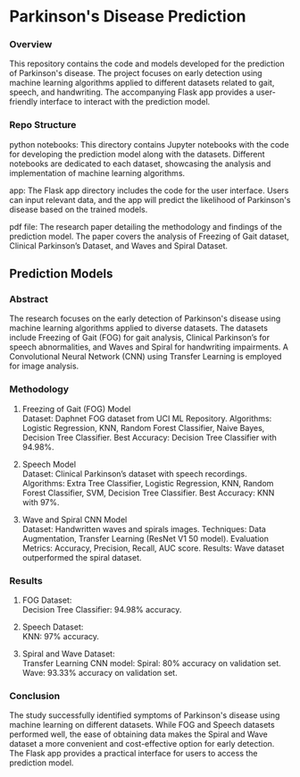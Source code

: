 # Parkinson's Disease Prediction

### Overview
This repository contains the code and models developed for the prediction of Parkinson's disease. The project focuses on early detection using machine learning algorithms applied to different datasets related to gait, speech, and handwriting. The accompanying Flask app provides a user-friendly interface to interact with the prediction model.

### Repo Structure

python notebooks: 
This directory contains Jupyter notebooks with the code for developing the prediction model along with the datasets. Different notebooks are dedicated to each dataset, showcasing the analysis and implementation of machine learning algorithms.

app: 
The Flask app directory includes the code for the user interface. Users can input relevant data, and the app will predict the likelihood of Parkinson's disease based on the trained models.

pdf file: 
The research paper detailing the methodology and findings of the prediction model. The paper covers the analysis of Freezing of Gait dataset, Clinical Parkinson’s Dataset, and Waves and Spiral Dataset.

## Prediction Models

### Abstract
The research focuses on the early detection of Parkinson's disease using machine learning algorithms applied to diverse datasets. The datasets include Freezing of Gait (FOG) for gait analysis, Clinical Parkinson’s for speech abnormalities, and Waves and Spiral for handwriting impairments. A Convolutional Neural Network (CNN) using Transfer Learning is employed for image analysis.

### Methodology

1. Freezing of Gait (FOG) Model <br>
Dataset: Daphnet FOG dataset from UCI ML Repository.
Algorithms: Logistic Regression, KNN, Random Forest Classifier, Naive Bayes, Decision Tree Classifier.
Best Accuracy: Decision Tree Classifier with 94.98%.

2. Speech Model <br>
Dataset: Clinical Parkinson’s dataset with speech recordings.
Algorithms: Extra Tree Classifier, Logistic Regression, KNN, Random Forest Classifier, SVM, Decision Tree Classifier.
Best Accuracy: KNN with 97%.

3. Wave and Spiral CNN Model <br>
Dataset: Handwritten waves and spirals images.
Techniques: Data Augmentation, Transfer Learning (ResNet V1 50 model).
Evaluation Metrics: Accuracy, Precision, Recall, AUC score.
Results: Wave dataset outperformed the spiral dataset.

### Results
1. FOG Dataset: <br>
Decision Tree Classifier: 94.98% accuracy.

2. Speech Dataset: <br>
KNN: 97% accuracy.

3. Spiral and Wave Dataset: <br>
Transfer Learning CNN model:
Spiral: 80% accuracy on validation set.
Wave: 93.33% accuracy on validation set.

### Conclusion
The study successfully identified symptoms of Parkinson's disease using machine learning on different datasets. While FOG and Speech datasets performed well, the ease of obtaining data makes the Spiral and Wave dataset a more convenient and cost-effective option for early detection. The Flask app provides a practical interface for users to access the prediction model.
 
